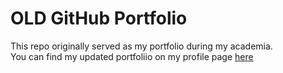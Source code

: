 # **OLD** GitHub Portfolio
This repo originally served as my portfolio during my academia.\
You can find my updated portfoliio on my profile page [here](github.com/BJarboe)
